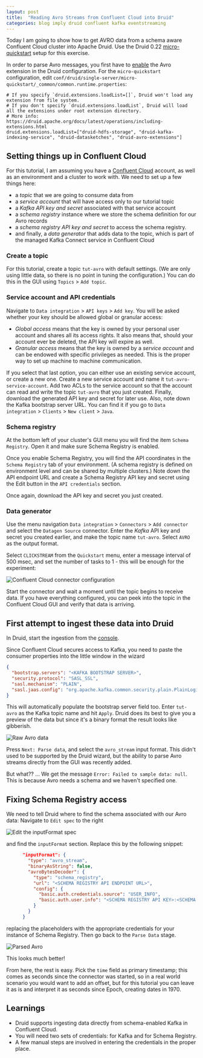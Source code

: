 ```yaml
---
layout: post
title:  "Reading Avro Streams from Confluent Cloud into Druid"
categories: blog imply druid confluent kafka eventstreaming
---
```


Today I am going to show how to get AVRO data from a schema aware Confluent Cloud cluster into Apache Druid. Use the Druid 0.22 [micro-quickstart](https://druid.apache.org/docs/latest/tutorials/index.html) setup for this exercise.

In order to parse Avro messages, you first have to [enable](https://druid.apache.org/docs/0.22.0/development/extensions.html#loading-extensions) the Avro extension in the Druid configuration. For the `micro-quickstart` configuration, edit `conf/druid/single-server/micro-quickstart/_common/common.runtime.properties`:

```properties
# If you specify `druid.extensions.loadList=[]`, Druid won't load any extension from file system.
# If you don't specify `druid.extensions.loadList`, Druid will load all the extensions under root extension directory.
# More info: https://druid.apache.org/docs/latest/operations/including-extensions.html
druid.extensions.loadList=["druid-hdfs-storage", "druid-kafka-indexing-service", "druid-datasketches", "druid-avro-extensions"]
```

## Setting things up in Confluent Cloud

For this tutorial, I am assuming you have a [Confluent Cloud](https://confluent.cloud) account, as well as an environment and a cluster to work with. We need to set up a few things here:
- a _topic_ that we are going to consume data from
- a _service account_ that will have access only to our tutorial topic
- a _Kafka API key and secret_ associated with that service account
- a _schema registry_ instance where we store the schema definition for our Avro records
- a _schema registry API key and secret_ to access the schema registry.
- and finally, a _data generator_ that adds data to the topic, which is part of the managed Kafka Connect service in Confluent Cloud

### Create a topic

For this tutorial, create a topic `tut-avro` with default settings. (We are only using little data, so there is no point in tuning the configuration.) You can do this in the GUI using `Topics` > `Add topic`.

### Service account and API credentials

Navigate to `Data integration` > `API keys` > `Add key`. You will be asked whether your key should be allowed global or granular access:
- _Global access_ means that the key is owned by your personal user account and shares all its access rights. It also means that, should your account ever be deleted, the API key will expire as well.
- _Granular access_ means that the key is owned by a _service account_ and can be endowed with specific privileges as needed. This is the proper way to set up machine to machine communication.

If you select that last option, you can either use an existing service account, or create a new one. Create a new service account and name it `tut-avro-service-account`. Add two ACLs to the service account so that the account can read and write the topic `tut-avro` that you just created. Finally, download the generated API key and secret for later use. Also, note down the Kafka bootstrap server URL. You can find it if you go to `Data integration` > `Clients` > `New client` > `Java`.

### Schema registry

At the bottom left of your cluster's GUI menu you will find the item `Schema Registry`. Open it and make sure Schema Registry is enabled.

Once you enable Schema Registry, you will find the API coordinates in the `Schema Registry` tab of your environment. (A schema registry is defined on environment level and can be shared by multiple clusters.) Note down the API endpoint URL and create a Schema Registry API key and secret using the Edit button in the `API credentials` section.

Once again, download the API key and secret you just created.

### Data generator

Use the menu navigation `Data integration` > `Connectors` > `Add connector` and select the `Datagen Source` connector. Enter the _Kafka_ API key and secret you created earlier, and make the topic name `tut-avro`. Select `AVRO` as the output format.

Select `CLICKSTREAM` from the `Quickstart` menu, enter a message interval of 500 msec, and set the number of tasks to 1 - this will be enough for the experiment:

![Confluent Cloud connector configuration](/assets/2021-10-19-1-confluent-cloud.jpeg)

Start the connector and wait a moment until the topic begins to receive data. If you have everything configured, you can peek into the topic in the Confluent Cloud GUI and verify that data is arriving.

## First attempt to ingest these data into Druid

In Druid, start the ingestion from the [console](http://localhost:8888/unified-console.html#load-data).

Since Confluent Cloud secures access to Kafka, you need to paste the consumer properties into the little window in the wizard

```json
{
  "bootstrap.servers": "<KAFKA BOOTSTRAP SERVER>",
  "security.protocol": "SASL_SSL",
  "sasl.mechanism": "PLAIN",
  "sasl.jaas.config": "org.apache.kafka.common.security.plain.PlainLoginModule  required username=\"<KAFKA API KEY>\" password=\"<KAFKA SECRET>\";"
} 
```
This will automatically populate the bootstrap server field too. Enter `tut-avro` as the Kafka topic name and hit `Apply`. Druid does its best to give you a preview of the data but since it's a binary format the result looks like gibberish.

![Raw Avro data](/assets/2021-10-19-2-load-gibberish.jpeg)

Press `Next: Parse data`, and select the `avro_stream` input format. This didn't used to be supported by the Druid wizard, but the ability to parse Avro streams directly from the GUI was recently added.

But what?? ... We get the message `Error: Failed to sample data: null`. This is because Avro needs a schema and we haven't specified one.

## Fixing Schema Registry access

We need to tell Druid where to find the schema associated with our Avro data: Navigate to `Edit spec` to the right

![Edit the inputFormat spec](/assets/2021-10-19-3-edit-spec.jpeg)

and find the `inputFormat` section. Replace this by the following snippet:
```json
      "inputFormat": {
        "type": "avro_stream",
        "binaryAsString": false,
        "avroBytesDecoder": {
          "type": "schema_registry",
          "url": "<SCHEMA REGISTRY API ENDPOINT URL>",
          "config": {
            "basic.auth.credentials.source": "USER_INFO",
            "basic.auth.user.info": "<SCHEMA REGISTRY API KEY>:<SCHEMA REGISTRY SECRET>"
          }
        }
      }
```
replacing the placeholders with the appropriate credentials for your instance of Schema Registry. Then go back to the `Parse Data` stage.

![Parsed Avro](/assets/2021-10-19-4-load-parsed.jpeg)

This looks much better!

From here, the rest is easy. Pick the `time` field as primary timestamp; this comes as seconds since the connector was started, so in a real world scenario you would want to add an offset, but for this tutorial you can leave it as is and interpret it as seconds since Epoch, creating dates in 1970.

## Learnings

- Druid supports ingesting data directly from schema-enabled Kafka in Confluent Cloud.
- You will need two sets of credentials: for Kafka and for Schema Registry.
- A few manual steps are involved in entering the credentials in the proper place.
